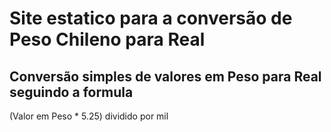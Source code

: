# Site estatico para a conversão de Peso Chileno para Real

Conversão simples de valores em Peso para Real seguindo a formula
----
(Valor em Peso * 5.25) dividido por mil

